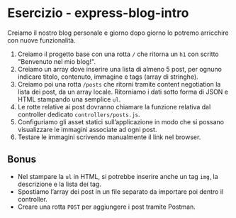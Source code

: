# Esercizio - express-blog-intro

Creiamo il nostro blog personale e giorno dopo giorno lo potremo arricchire con nuove funzionalità.

1. Creiamo il progetto base con una rotta `/` che ritorna un `h1` con scritto "Benvenuto nel mio blog!".
2. Creiamo un array dove inserire una lista di almeno 5 post, per ognuno indicare titolo, contenuto, immagine e tags (array di stringhe).
3. Creiamo poi una rotta `/posts` che ritorni tramite content negotiation la lista dei post, da un array locale. Ritorniamo i dati sotto forma di JSON e HTML stampando una semplice `ul`.
4. Le rotte relative ai post dovranno chiamare la funzione relativa dal controller dedicato `controllers/posts.js`.
5. Configuriamo gli asset statici sull’applicazione in modo che si possano visualizzare le immagini associate ad ogni post.
6. Testare le immagini scrivendo manualmente il link nel browser.

## Bonus

-   Nel stampare la `ul` in HTML, si potrebbe inserire anche un tag `img`, la descrizione e la lista dei tag.
-   Spostiamo l’array dei post in un file separato da importare poi dentro il controller.
-   Creare una rotta `POST` per aggiungere i post tramite Postman.
